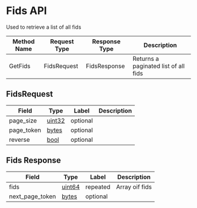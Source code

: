 # Fids API

Used to retrieve a list of all fids

| Method Name | Request Type | Response Type | Description                          |
| ----------- | ------------ | ------------- | ------------------------------------ |
| GetFids     | FidsRequest  | FidsResponse  | Returns a paginated list of all fids |

## FidsRequest

| Field      | Type              | Label    | Description |
| ---------- | ----------------- | -------- | ----------- |
| page_size  | [uint32](#uint32) | optional |             |
| page_token | [bytes](#bytes)   | optional |             |
| reverse    | [bool](#bool)     | optional |             |

## Fids Response

| Field           | Type            | Label    | Description    |
| --------------- | --------------- | -------- | -------------- |
| fids            | [uint64](#)     | repeated | Array oif fids |
| next_page_token | [bytes](#bytes) | optional |                |
